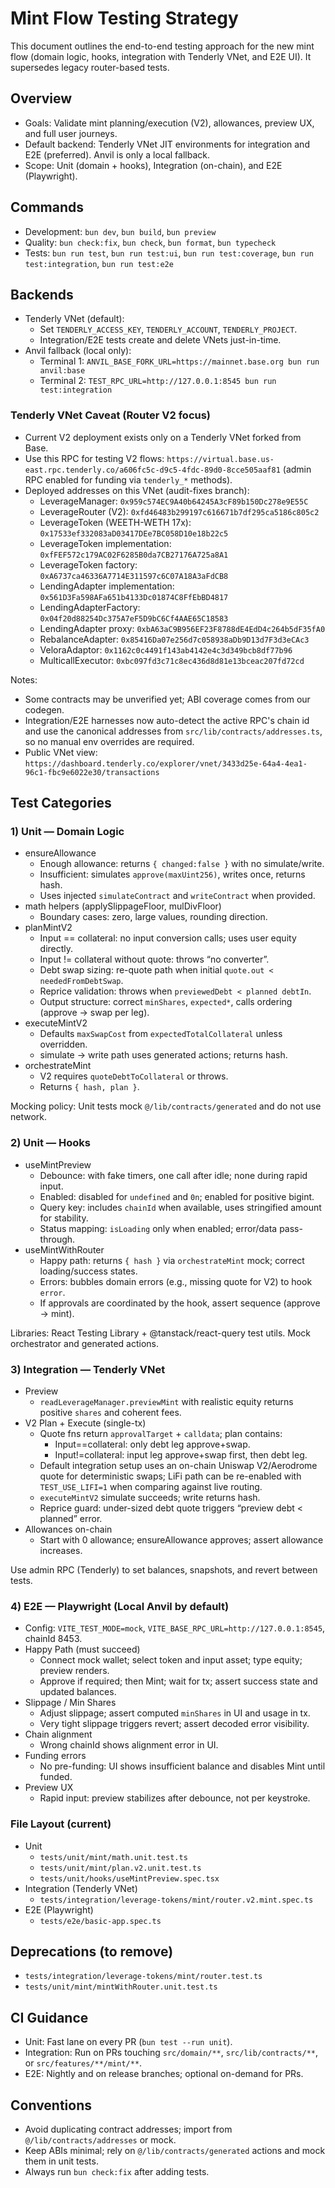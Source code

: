 # Mint Flow Testing Strategy

This document outlines the end-to-end testing approach for the new mint flow (domain logic, hooks, integration with Tenderly VNet, and E2E UI). It supersedes legacy router-based tests.

## Overview

- Goals: Validate mint planning/execution (V2), allowances, preview UX, and full user journeys.
- Default backend: Tenderly VNet JIT environments for integration and E2E (preferred). Anvil is only a local fallback.
- Scope: Unit (domain + hooks), Integration (on-chain), and E2E (Playwright).

## Commands

- Development: `bun dev`, `bun build`, `bun preview`
- Quality: `bun check:fix`, `bun check`, `bun format`, `bun typecheck`
- Tests: `bun run test`, `bun run test:ui`, `bun run test:coverage`, `bun run test:integration`, `bun run test:e2e`

## Backends

- Tenderly VNet (default):
  - Set `TENDERLY_ACCESS_KEY`, `TENDERLY_ACCOUNT`, `TENDERLY_PROJECT`.
  - Integration/E2E tests create and delete VNets just-in-time.
- Anvil fallback (local only):
  - Terminal 1: `ANVIL_BASE_FORK_URL=https://mainnet.base.org bun run anvil:base`
  - Terminal 2: `TEST_RPC_URL=http://127.0.0.1:8545 bun run test:integration`

### Tenderly VNet Caveat (Router V2 focus)

- Current V2 deployment exists only on a Tenderly VNet forked from Base.
- Use this RPC for testing V2 flows: `https://virtual.base.us-east.rpc.tenderly.co/a606fc5c-d9c5-4fdc-89d0-8cce505aaf81` (admin RPC enabled for funding via `tenderly_*` methods).
- Deployed addresses on this VNet (audit-fixes branch):
  - LeverageManager: `0x959c574EC9A40b64245A3cF89b150Dc278e9E55C`
  - LeverageRouter (V2): `0xfd46483b299197c616671b7df295ca5186c805c2`
  - LeverageToken (WEETH-WETH 17x): `0x17533ef332083aD03417DEe7BC058D10e18b22c5`
  - LeverageToken implementation: `0xfFEF572c179AC02F6285B0da7CB27176A725a8A1`
  - LeverageToken factory: `0xA6737ca46336A7714E311597c6C07A18A3aFdCB8`
  - LendingAdapter implementation: `0x561D3Fa598AFa651b4133Dc01874C8FfEbBD4817`
  - LendingAdapterFactory: `0x04f20d88254Dc375A7eF5D9bC6Cf4AAE65C18583`
  - LendingAdapter proxy: `0xbA63aC9B956EF23F8788dE4EdD4c264b5dF35fA0`
  - RebalanceAdapter: `0x85416Da07e256d7c058938aDb9D13d7F3d3eCAc3`
  - VeloraAdaptor: `0x1162c0c4491f143ab4142e4c3d349bcb8df77b96`
  - MulticallExecutor: `0xbc097fd3c71c8ec436d8d81e13bceac207fd72cd`

Notes:
- Some contracts may be unverified yet; ABI coverage comes from our codegen.
- Integration/E2E harnesses now auto-detect the active RPC's chain id and use the canonical addresses from `src/lib/contracts/addresses.ts`, so no manual env overrides are required.
- Public VNet view: `https://dashboard.tenderly.co/explorer/vnet/3433d25e-64a4-4ea1-96c1-fbc9e6022e30/transactions`

## Test Categories

### 1) Unit — Domain Logic
- ensureAllowance
  - Enough allowance: returns `{ changed:false }` with no simulate/write.
  - Insufficient: simulates `approve(maxUint256)`, writes once, returns hash.
  - Uses injected `simulateContract` and `writeContract` when provided.
- math helpers (applySlippageFloor, mulDivFloor)
  - Boundary cases: zero, large values, rounding direction.
- planMintV2
  - Input == collateral: no input conversion calls; uses user equity directly.
  - Input != collateral without quote: throws “no converter”.
  - Debt swap sizing: re-quote path when initial `quote.out < neededFromDebtSwap`.
  - Reprice validation: throws when `previewedDebt < planned debtIn`.
  - Output structure: correct `minShares`, `expected*`, calls ordering (approve → swap per leg).
- executeMintV2
  - Defaults `maxSwapCost` from `expectedTotalCollateral` unless overridden.
  - simulate → write path uses generated actions; returns hash.
- orchestrateMint
  - V2 requires `quoteDebtToCollateral` or throws.
  - Returns `{ hash, plan }`.

Mocking policy: Unit tests mock `@/lib/contracts/generated` and do not use network.

### 2) Unit — Hooks

- useMintPreview
  - Debounce: with fake timers, one call after idle; none during rapid input.
  - Enabled: disabled for `undefined` and `0n`; enabled for positive bigint.
  - Query key: includes `chainId` when available, uses stringified amount for stability.
  - Status mapping: `isLoading` only when enabled; error/data pass-through.
- useMintWithRouter
  - Happy path: returns `{ hash }` via `orchestrateMint` mock; correct loading/success states.
  - Errors: bubbles domain errors (e.g., missing quote for V2) to hook `error`.
  - If approvals are coordinated by the hook, assert sequence (approve → mint).

Libraries: React Testing Library + @tanstack/react-query test utils. Mock orchestrator and generated actions.

### 3) Integration — Tenderly VNet

- Preview
  - `readLeverageManager.previewMint` with realistic equity returns positive `shares` and coherent fees.
- V2 Plan + Execute (single-tx)
  - Quote fns return `approvalTarget` + `calldata`; plan contains:
    - Input==collateral: only debt leg approve+swap.
    - Input!=collateral: input leg approve+swap first, then debt leg.
  - Default integration setup uses an on-chain Uniswap V2/Aerodrome quote for deterministic swaps; LiFi path can be re-enabled with `TEST_USE_LIFI=1` when comparing against live routing.
  - `executeMintV2` simulate succeeds; write returns hash.
  - Reprice guard: under-sized debt quote triggers “preview debt < planned” error.
- Allowances on-chain
  - Start with 0 allowance; ensureAllowance approves; assert allowance increases.

Use admin RPC (Tenderly) to set balances, snapshots, and revert between tests.

### 4) E2E — Playwright (Local Anvil by default)

- Config: `VITE_TEST_MODE=mock`, `VITE_BASE_RPC_URL=http://127.0.0.1:8545`, chainId 8453.
- Happy Path (must succeed)
  - Connect mock wallet; select token and input asset; type equity; preview renders.
  - Approve if required; then Mint; wait for tx; assert success state and updated balances.
- Slippage / Min Shares
  - Adjust slippage; assert computed `minShares` in UI and usage in tx.
  - Very tight slippage triggers revert; assert decoded error visibility.
- Chain alignment
  - Wrong chainId shows alignment error in UI.
- Funding errors
  - No pre-funding: UI shows insufficient balance and disables Mint until funded.
- Preview UX
  - Rapid input: preview stabilizes after debounce, not per keystroke.

### File Layout (current)

- Unit
  - `tests/unit/mint/math.unit.test.ts`
  - `tests/unit/mint/plan.v2.unit.test.ts`
  - `tests/unit/hooks/useMintPreview.spec.tsx`
- Integration (Tenderly VNet)
  - `tests/integration/leverage-tokens/mint/router.v2.mint.spec.ts`
- E2E (Playwright)
  - `tests/e2e/basic-app.spec.ts`

## Deprecations (to remove)

- `tests/integration/leverage-tokens/mint/router.test.ts`
- `tests/unit/mint/mintWithRouter.unit.test.ts`

## CI Guidance

- Unit: Fast lane on every PR (`bun test --run unit`).
- Integration: Run on PRs touching `src/domain/**`, `src/lib/contracts/**`, or `src/features/**/mint/**`.
- E2E: Nightly and on release branches; optional on-demand for PRs.

## Conventions

- Avoid duplicating contract addresses; import from `@/lib/contracts/addresses` or mock.
- Keep ABIs minimal; rely on `@/lib/contracts/generated` actions and mock them in unit tests.
- Always run `bun check:fix` after adding tests.
